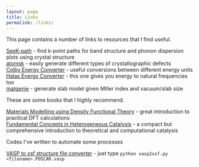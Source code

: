 ```yaml
---
layout: page
title: Links
permalink: /links/
---
```


This page contains a number of links to resources that I find useful.

[SeeK-path](https://www.materialscloud.org/work/tools/seekpath) - find k-point paths for band structure and phonon dispersion plots using crystal structure  
[atomsk](http://atomsk.univ-lille1.fr/index.php) - easily generate different types of crystallographic defects  
[Colby Energy Converter](http://www.colby.edu/chemistry/PChem/Hartree.html) - useful conversions between different energy units  
[Halas Energy Converter](http://halas.rice.edu/conversions) - this one gives you energy to natural frequencies too  
[matgenie](http://matgenie.materialsvirtuallab.org/) - generate slab model given Miller index and vacuum/slab size  
  
These are some books that I highly recommend.
  
[Materials Modelling using Density Functional Theory](https://www.amazon.com/Materials-Modelling-Density-Functional-Theory/dp/0199662444) - great introduction to practical DFT calculations  
[Fundamental Concepts in Heterogeneous Catalysis](https://onlinelibrary.wiley.com/doi/book/10.1002/9781118892114) - a compact but comprehensive introduction to theoretical and computational catalysis  
  
Codes I've written to automate some processes  
  
[VASP to xsf structure file converter](https://github.com/rwexler/tools/blob/master/structure/vasp2xsf.py) - just type `python vasp2xsf.py <filename>.POSCAR.vasp`
